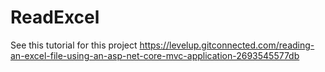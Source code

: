 # ReadExcel

See this tutorial for this project
https://levelup.gitconnected.com/reading-an-excel-file-using-an-asp-net-core-mvc-application-2693545577db

